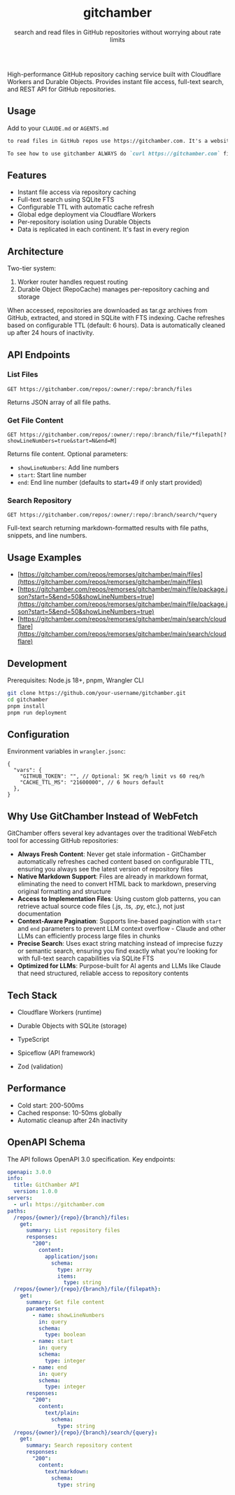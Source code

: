 <div align='center' className='w-full'>
    <br/>
    <br/>
    <br/>
    <h1>gitchamber</h1>
    <p>search and read files in GitHub repositories without worrying about rate limits</p>
    <br/>
    <br/>
</div>

High-performance GitHub repository caching service built with Cloudflare Workers and Durable Objects. Provides instant file access, full-text search, and REST API for GitHub repositories.

## Usage

Add to your `CLAUDE.md` or `AGENTS.md`

```md
to read files in GitHub repos use https://gitchamber.com. It's a website that let you list, read and search files in public github repos.

To see how to use gitchamber ALWAYS do `curl https://gitchamber.com` first.
```

## Features

- Instant file access via repository caching
- Full-text search using SQLite FTS
- Configurable TTL with automatic cache refresh
- Global edge deployment via Cloudflare Workers
- Per-repository isolation using Durable Objects
- Data is replicated in each continent. It's fast in every region


## Architecture

Two-tier system:

1. Worker router handles request routing
2. Durable Object (RepoCache) manages per-repository caching and storage

When accessed, repositories are downloaded as tar.gz archives from GitHub, extracted, and stored in SQLite with FTS indexing. Cache refreshes based on configurable TTL (default: 6 hours). Data is automatically cleaned up after 24 hours of inactivity.

## API Endpoints

### List Files

```
GET https://gitchamber.com/repos/:owner/:repo/:branch/files
```

Returns JSON array of all file paths.

### Get File Content

```
GET https://gitchamber.com/repos/:owner/:repo/:branch/file/*filepath[?showLineNumbers=true&start=N&end=M]
```

Returns file content. Optional parameters:

- `showLineNumbers`: Add line numbers
- `start`: Start line number
- `end`: End line number (defaults to start+49 if only start provided)

### Search Repository

```
GET https://gitchamber.com/repos/:owner/:repo/:branch/search/*query
```

Full-text search returning markdown-formatted results with file paths, snippets, and line numbers.

## Usage Examples

- [https://gitchamber.com/repos/remorses/gitchamber/main/files](https://gitchamber.com/repos/remorses/gitchamber/main/files)
- [https://gitchamber.com/repos/remorses/gitchamber/main/file/package.json?start=5&end=50&showLineNumbers=true](https://gitchamber.com/repos/remorses/gitchamber/main/file/package.json?start=5&end=50&showLineNumbers=true)
- [https://gitchamber.com/repos/remorses/gitchamber/main/search/cloudflare](https://gitchamber.com/repos/remorses/gitchamber/main/search/cloudflare)

## Development

Prerequisites: Node.js 18+, pnpm, Wrangler CLI

```bash
git clone https://github.com/your-username/gitchamber.git
cd gitchamber
pnpm install
pnpm run deployment
```

## Configuration

Environment variables in `wrangler.jsonc`:

```jsonc
{
  "vars": {
    "GITHUB_TOKEN": "", // Optional: 5K req/h limit vs 60 req/h
    "CACHE_TTL_MS": "21600000", // 6 hours default
  },
}
```

## Why Use GitChamber Instead of WebFetch

GitChamber offers several key advantages over the traditional WebFetch tool for accessing GitHub repositories:

- **Always Fresh Content**: Never get stale information - GitChamber automatically refreshes cached content based on configurable TTL, ensuring you always see the latest version of repository files
- **Native Markdown Support**: Files are already in markdown format, eliminating the need to convert HTML back to markdown, preserving original formatting and structure
- **Access to Implementation Files**: Using custom glob patterns, you can retrieve actual source code files (.js, .ts, .py, etc.), not just documentation
- **Context-Aware Pagination**: Supports line-based pagination with `start` and `end` parameters to prevent LLM context overflow - Claude and other LLMs can efficiently process large files in chunks
- **Precise Search**: Uses exact string matching instead of imprecise fuzzy or semantic search, ensuring you find exactly what you're looking for with full-text search capabilities via SQLite FTS
- **Optimized for LLMs**: Purpose-built for AI agents and LLMs like Claude that need structured, reliable access to repository contents

## Tech Stack

- Cloudflare Workers (runtime)
- Durable Objects with SQLite (storage)
- TypeScript

- Spiceflow (API framework)
- Zod (validation)

## Performance

- Cold start: 200-500ms
- Cached response: 10-50ms globally
- Automatic cleanup after 24h inactivity

## OpenAPI Schema

The API follows OpenAPI 3.0 specification. Key endpoints:

```yaml
openapi: 3.0.0
info:
  title: GitChamber API
  version: 1.0.0
servers:
  - url: https://gitchamber.com
paths:
  /repos/{owner}/{repo}/{branch}/files:
    get:
      summary: List repository files
      responses:
        "200":
          content:
            application/json:
              schema:
                type: array
                items:
                  type: string
  /repos/{owner}/{repo}/{branch}/file/{filepath}:
    get:
      summary: Get file content
      parameters:
        - name: showLineNumbers
          in: query
          schema:
            type: boolean
        - name: start
          in: query
          schema:
            type: integer
        - name: end
          in: query
          schema:
            type: integer
      responses:
        "200":
          content:
            text/plain:
              schema:
                type: string
  /repos/{owner}/{repo}/{branch}/search/{query}:
    get:
      summary: Search repository content
      responses:
        "200":
          content:
            text/markdown:
              schema:
                type: string
```
